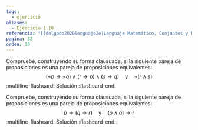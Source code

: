 ```yaml
---
tags:
  - ejercicio
aliases:
  - Ejercicio 1.10
referencia: "[[delgado2020lenguaje2e|Lenguaje Matemático, Conjuntos y Números (2a ed)]]"
pagina: 32
orden: 10
---
```

Compruebe, construyendo su forma clausuada, si la siguiente pareja de proposiciones es una pareja de proposiciones equivalentes:
$$
(\neg p \rightarrow \neg q) \land (r \rightarrow p) \land (s \rightarrow q)
\hspace{1em} \text{y} \hspace{1em}
\neg (r \land s)
$$
:multiline-flashcard:
Solución
:flashcard-end:

Compruebe, construyendo su forma clausuada, si la siguiente pareja de proposiciones es una pareja de proposiciones equivalentes:
$$
p \rightarrow (q \rightarrow r)
\hspace{1em} \text{y} \hspace{1em}
(p \land q) \rightarrow r
$$
:multiline-flashcard:
Solución
:flashcard-end:
